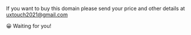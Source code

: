 If you want to buy this domain please send your price and other details at uxtouch2021@gmail.com

😀 Waiting for you! 
